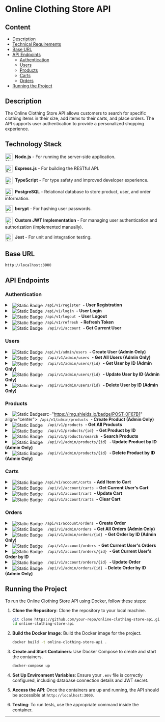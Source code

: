 # Online Clothing Store API

## Content

- [Description](#description)
- [Technical Requirements](#technical-requirements)
- [Base URL](#base-url)
- [API Endpoints](#api-endpoints)
  - [Authentication](#authentication)
  - [Users](#users)
  - [Products](#products)
  - [Carts](#carts)
  - [Orders](#orders)
- [Running the Project](#running-the-project)

## Description

The Online Clothing Store API allows customers to search for specific clothing items in their size, add items to their carts, and place orders. The API supports user authentication to provide a personalized shopping experience.

## Technology Stack

<img src="https://github.com/user-attachments/assets/9b53ecc0-c37a-433a-b146-66fe7340d7b2" alt="Node.js" height="24" align="center"/>&nbsp; **Node.js** - For running the server-side application.

<img src="https://github.com/user-attachments/assets/cf65b516-de39-4cf8-bdef-ff09b2f187b5" alt="Express.js" height="24" align="center"/>&nbsp; **Express.js** - For building the RESTful API.

<img src="https://github.com/user-attachments/assets/94839a39-279d-43c1-89d7-7f460ed78e56" alt="TypeScript" height="24" align="center"/>&nbsp; **TypeScript** - For type safety and improved developer experience.

<img src="https://github.com/user-attachments/assets/edd03751-3aee-4d2c-befd-bddbd4d10a8b" alt="PostgreSQL" height="24" align="center"/>&nbsp; **PostgreSQL** - Relational database to store product, user, and order information.

<img src="https://github.com/user-attachments/assets/30e8c509-da90-44c4-9b85-c6e515fe4e30" alt="bcrypt" height="24" align="center"/>&nbsp; **bcrypt** - For hashing user passwords.

<img src="https://github.com/user-attachments/assets/cc786919-f195-44c2-9c97-6df104017ab9" alt="JWT" height="24" align="center"/>&nbsp; **Custom JWT Implementation** - For managing user authentication and authorization (implemented manually).

<img src="https://github.com/user-attachments/assets/428687f9-ebcc-4507-9990-3f55f8ef0dbb" alt="Jest" height="24" align="center"/>&nbsp; **Jest** - For unit and integration testing.

## Base URL

`http://localhost:3000`

## API Endpoints

### Authentication

<details>
   <summary>&nbsp;&nbsp;<img alt="Static Badge" src="https://img.shields.io/badge/POST-0F67B1" align="center">&nbsp;&nbsp;<code>/api/v1/register</code>&nbsp;&nbsp;<strong>- User Registration</strong></summary>

- **Description**: This endpoint registers a new user with the provided details. The role is automatically assigned as `user` and cannot be specified during registration.
- **Endpoint**: `/api/v1/register`
- **Method**: `POST`
- **Request Body**:
  ```json
  {
    "email": "string",
    "password": "string",
    "first_name": "string",
    "last_name": "string"
  }
  ```
- **Response**:
  - `201 Created` on successful registration with user details (role will be assigned as `user`)
  - `400 Bad Request` on invalid input or if the user already exists
- **Example Request**:

  ```sh
  curl -X POST '{base_url}/api/v1/register' \
  -H 'Content-Type: application/json' \
  -d '{
    "email": "user@example.com",
    "password": "password123",
    "first_name": "Jon",
    "last_name": "Snow"
  }'
  ```

- **Example Response**:

  ```json
  {
    "message": "User registered",
    "user": {
      "id": 1,
      "first_name": "Jon",
      "last_name": "Snow",
      "email": "user@example.com",
      "role": "user"
    }
  }
  ```

  </details>

<details>
   <summary>&nbsp;&nbsp;<img alt="Static Badge" src="https://img.shields.io/badge/POST-0F67B1" align="center">&nbsp;&nbsp;<code>/api/v1/login</code>&nbsp;&nbsp;<strong>- User Login</strong></summary>

- **Description**: This endpoint authenticates a user and returns a JWT token if the credentials are valid. The token can be used to access protected routes and resources.
- **Endpoint**: `/api/v1/login`
- **Method**: `POST`
- **Request Body**:
  ```json
  {
    "email": "string",
    "password": "string"
  }
  ```
- **Response**:
  - `200 OK` with JWT token and refresh token
  - `401 Unauthorized` on invalid credentials
- **Example Request**:

  ```sh
  curl -X POST '{base_url}/api/v1/login' \
  -H 'Content-Type: application/json' \
  -d '{
    "email": "user@example.com",
    "password": "password123"
  }'
  ```

- **Example Response**:

  ```json
  {
    "message": "Logged in",
    "token": "eyJhbGciOiJIUzI1NiIsInR5cCI6IkpXVCJ9...",
    "refreshToken": "741012fe4f41d2f43ebab8b28c4e9..."
  }
  ```

  </details>

<details>
<summary>&nbsp;&nbsp;<img alt="Static Badge" src="https://img.shields.io/badge/POST-0F67B1" align="center">&nbsp;&nbsp;<code>/api/v1/logout</code>&nbsp;&nbsp;<strong>- User Logout</strong></summary>

- **Description**: This endpoint logs out the user by invalidating their JWT token and refresh token. After successful logout, the token should no longer be accepted for authenticated requests.
- **Endpoint**: `/api/v1/logout`
- **Method**: `POST`
- **Request Headers**:
  - `Authorization` (string, required) - The JWT token to be invalidated.
- **Request Body**:
  ```json
  {
    "refreshToken": "string" // Optional but recommended for complete logout
  }
  ```
- **Response**:
  - `200 OK` with an empty response indicating successful logout
  - `401 Unauthorized` if the token is invalid or missing
  - `400 Bad Request` if the refresh token is missing but required for complete logout
- **Example Request**:

  ```sh
  curl -X POST '{base_url}/api/v1/logout' \
  -H 'Authorization: Bearer {token}' \
  -H 'Content-Type: application/json' \
  -d '{
    "refreshToken": "dGhpcyBpcyBhIHNhbXBsZSByZWZyZXNoIHRva2Vu"
  }'
  ```

- **Example Response**:
  ```json
  {
    "message": "Logged out successfully"
  }
  ```
    </details>

<details>
  <summary>&nbsp;&nbsp;<img alt="Static Badge" src="https://img.shields.io/badge/POST-0F67B1" align="center">&nbsp;&nbsp;<code>/api/v1/refresh</code>&nbsp;&nbsp;<strong>- Refresh Token</strong></summary>

- **Description**: This endpoint refreshes the JWT token using a valid refresh token.
- **Endpoint**: `/api/v1/refresh`
- **Method**: `POST`
- **Request Body**:
  ```json
  {
    "refreshToken": "string"
  }
  ```
- **Response**:
  - `200 OK` with new JWT token
  - `401 Unauthorized` if the refresh token is invalid or expired
- **Example Request**:

  ```sh
  curl -X POST '{base_url}/api/v1/refresh' \
  -H 'Content-Type: application/json' \
  -d '{
    "refreshToken": "dGhpcyBpcyBhIHNhbXBsZSByZWZyZXNoIHRva2Vu"
  }'
  ```

- **Example Response**:

  ```json
  {
    "message": "Token refreshed",
    "token": "eyJhbGciOiJIUzI1NiIsInR5cCI6IkpXVCJ9eyJtYXJs..."
  }
  ```

    </details>

<details>
  <summary>&nbsp;&nbsp;<img alt="Static Badge" src="https://img.shields.io/badge/GET-399918" align="center">&nbsp; &nbsp; <code>/api/v1/account</code>&nbsp;&nbsp;<strong>- Get Current User</strong></summary>
  
- **Description**: This endpoint retrieves the details of the currently logged-in user.
- **Endpoint**: `/api/v1/account`
- **Method**: `GET`
- **Response**:
  - `200 OK` with currently logged user's details
  - `401 Unauthorized` on invalid credentials
    
- **Example Request**:

```sh
curl '{base_url}/api/v1/account' \
-H 'Authorization: Bearer {token}'
```

- **Example Response**:

  ```json
  {
    "message": "User data retrieved successfully",
    "user": {
      "id": 1,
      "first_name": "Jon",
      "last_name": "Snow",
      "email": "user@example.com",
      "role": "user"
    }
  }
  ```

    </details>

### Users

<details>
<summary>&nbsp;&nbsp;<img alt="Static Badge" src="https://img.shields.io/badge/POST-0F67B1" align="center">&nbsp;&nbsp;<code>/api/v1/admin/users</code>&nbsp;&nbsp;<strong>- Create User (Admin Only)</strong></summary>

- **Description**: This endpoint is used by administrators to create a new user in the system. The request must include the role of the new user, which is assigned by the administrator. This ensures that the user is assigned appropriate permissions from the moment of creation. Access to this endpoint is restricted to administrators.
- **Endpoint**: `/api/v1/admin/users`
- **Method**: `POST`
- **Request Body**:
  ```json
  {
    "first_name": "string",
    "last_name": "string",
    "email": "string",
    "password": "string",
    "role": "string" // Possible values: "user", "admin"
  }
  ```
- **Request Headers**:
  - `Authorization` (string, required) - The JWT token for authorization. Only users with admin roles or specific permissions should be able to access this endpoint.
- **Response**:
  - `201 Created` with details of the newly created user, including assigned role
  - `400 Bad Request` if the request body is invalid or missing required fields
  - `422 Unprocessable Entity` if the email is already in use or other validation errors
  - `403 Forbidden` if the authenticated user does not have the necessary permissions to create a new user
- **Example Request**:

  ```sh
  curl -X POST '{base_url}/api/v1/admin/users' \
  -H 'Authorization: Bearer {admin_token}' \
  -H 'Content-Type: application/json' \
  -d '{
    "first_name": "Jon",
    "last_name": "Snow",
    "email": "user@example.com",
    "password": "password123",
    "role": "user"
  }'
  ```

- **Example Response**:

  ```json
  {
    "id": "1",
    "email": "user@example.com",
    "first_name": "Jon",
    "last_name": "Snow",
    "role": "user"
  }
  ```

</details>

<details>
<summary>&nbsp;&nbsp;<img alt="Static Badge" src="https://img.shields.io/badge/GET-399918" align="center">&nbsp; &nbsp; <code>/api/v1/admin/users</code>&nbsp;&nbsp;<strong>- Get All Users (Admin Only)</strong></summary>

- **Description**: This endpoint retrieves a list of all users in the system. It is restricted to administrators or users with specific permissions. Access to this endpoint should be granted only to those with administrative privileges.
- **Endpoint**: `/api/v1/admin/users`
- **Method**: `GET`
- **Request Headers**:
  - `Authorization` (string, required) - The JWT token for authorization. Only users with admin roles or specific permissions should be able to access this endpoint.
- **Response**:
  - `200 OK` with a list of users
  - `401 Unauthorized` if the token is missing or invalid
  - `403 Forbidden` if the authenticated user does not have the necessary permissions to access the user list
- **Example Request**:

  ```sh
  curl '{base_url}/api/v1/admin/users' \
  -H 'Authorization: Bearer {admin_token}'
  ```

- **Example Response**:

  ```json
  [
    {
      "id": "1",
      "email": "user@example.com",
      "first_name": "Jon",
      "last_name": "Snow",
      "role": "user"
    },
    {
      "id": "2",
      "email": "user2@example.com",
      "first_name": "Arya",
      "last_name": "Stark",
      "role": "admin"
    }
  ]
  ```

</details>

<details>
<summary>&nbsp;&nbsp;<img alt="Static Badge" src="https://img.shields.io/badge/GET-399918" align="center">&nbsp; &nbsp; <code>/api/v1/admin/users/{id}</code>&nbsp;&nbsp;<strong>- Get User by ID (Admin Only)</strong></summary>

- **Description**: Retrieves detailed information about a specific user based on the user ID. This endpoint is accessible only to administrators. Administrators can view details of any user.
- **Endpoint**: `/api/v1/admin/users/{id}`
- **Method**: `GET`
- **Path Parameters**:
  - `id` (string, required) - The ID of the user whose details are being retrieved
- **Request Headers**:
  - `Authorization` (string, required) - The JWT token for authorization. Only administrators with a valid token should be able to access this endpoint.
- **Response**:

  - `200 OK` with user details including role
  - `404 Not Found` if the user does not exist
  - `403 Forbidden` if the user does not have admin privileges

- **Example Request**:

  ```sh
  curl '{base_url}/api/v1/admin/users/{id}' \
  -H 'Authorization: Bearer {admin_token}'
  ```

- **Example Response**:

  ```json
  {
    "id": "1",
    "email": "user@example.com",
    "first_name": "Jon",
    "last_name": "Snow",
    "role": "user"
  }
  ```

</details>

<details>
<summary>&nbsp;&nbsp;<img alt="Static Badge" src="https://img.shields.io/badge/PUT-FF8C00" align="center">&nbsp; &nbsp; <code>/api/v1/admin/users/{id}</code>&nbsp;&nbsp;<strong>- Update User by ID (Admin Only)</strong></summary>

- **Description**: Updates the details of a specific user based on their ID. This endpoint is accessible only to administrators. Administrators can update user details, including roles.
- **Endpoint**: `/api/v1/admin/users/{id}`
- **Method**: `PUT`
- **Path Parameters**:
  - `id` (string, required) - The ID of the user whose details are being updated
- **Request Headers**:
  - `Authorization` (string, required) - The JWT token for authorization. Only administrators with a valid token should be able to access this endpoint.
- **Request Body**:
  ```json
  {
    "first_name": "string",
    "last_name": "string",
    "email": "string",
    "password": "string",
    "role": "string"
  }
  ```
- **Response**:

  - `200 OK` with updated user details
  - `400 Bad Request` on validation error
  - `404 Not Found` if the user does not exist
  - `403 Forbidden` if the user does not have admin privileges

- **Example Request**:

  ```sh
  curl -X PUT '{base_url}/api/v1/admin/users/{id}' \
  -H 'Content-Type: application/json' \
  -H 'Authorization: Bearer {admin_token}' \
  -d '{
    "first_name": "John",
    "last_name": "Doe",
    "email": "new-user@example.com",
    "password": "new-password123",
    "role": "admin"
  }'
  ```

- **Example Response**:

  ```json
  {
    "id": "1",
    "email": "new-user@example.com",
    "first_name": "John",
    "last_name": "Doe",
    "role": "admin"
  }
  ```

</details>

<details>
<summary>&nbsp;&nbsp;<img alt="Static Badge" src="https://img.shields.io/badge/DEL-E4003A" align="center">&nbsp; &nbsp; <code>/api/v1/admin/users/{id}</code>&nbsp;&nbsp;<strong>- Delete User by ID (Admin Only)</strong></summary>

- **Description**: This endpoint allows administrators to delete a specific user from the system based on the user ID. Access to this endpoint is restricted to administrators.
- **Endpoint**: `/api/v1/admin/users/{id}`
- **Method**: `DELETE`
- **Path Parameters**:
  - `id` (string, required) - The ID of the user to be deleted
- **Request Headers**:
  - `Authorization` (string, required) - The JWT token for authorization. Only users with admin roles or specific permissions should be able to access this endpoint.
- **Response**:

  - `200 OK` on successful deletion
  - `404 Not Found` if the user does not exist
  - `403 Forbidden` if the authenticated user does not have permission to delete the user

- **Example Request**:

  ```sh
  curl -X DELETE '{base_url}/api/v1/admin/users/{id}' \
  -H 'Authorization: Bearer {admin_token}'
  ```

- **Example Response**:

  ```json
  {}
  ```

</details>

### Products

<details>
<summary>&nbsp;&nbsp;<img alt="Static Badge"

 src="https://img.shields.io/badge/POST-0F67B1" align="center">&nbsp;&nbsp;<code>/api/v1/admin/products</code>&nbsp;&nbsp;<strong>- Create Product (Admin Only)</strong></summary>

- **Description**: This endpoint is used by administrators to create a new product in the system. Access to this endpoint is restricted to administrators.
- **Endpoint**: `/api/v1/admin/products`
- **Method**: `POST`
- **Request Body**:
  ```json
  {
    "name": "string",
    "description": "string",
    "price": "number",
    "brand": "string",
    "category": "string",
    "size": "string"
  }
  ```
- **Request Headers**:
  - `Authorization` (string, required) - The JWT token for authorization. Only users with admin roles or specific permissions should be able to access this endpoint.
- **Response**:
  - `201 Created` with details of the newly created product
  - `400 Bad Request` if the request body is invalid or missing required fields
  - `403 Forbidden` if the authenticated user does not have the necessary permissions to create a new product
- **Example Request**:

  ```sh
  curl -X POST '{base_url}/api/v1/admin/products' \
  -H 'Authorization: Bearer {admin_token}' \
  -H 'Content-Type: application/json' \
  -d '{
    "name": "Product Name",
    "description": "Product Description",
    "price": 19.99,
    "brand": "Brand Name",
    "category": "Category Name",
    "size": "M"
  }'
  ```

- **Example Response**:

  ```json
  {
    "id": "1",
    "name": "Product Name",
    "description": "Product Description",
    "price": 19.99,
    "brand": "Brand Name",
    "category": "Category Name",
    "size": "M"
  }
  ```

</details>

<details>
<summary>&nbsp;&nbsp;<img alt="Static Badge" src="https://img.shields.io/badge/GET-399918" align="center">&nbsp; &nbsp; <code>/api/v1/products</code>&nbsp;&nbsp;<strong>- Get All Products</strong></summary>

- **Description**: This endpoint retrieves a list of all products in the system. Access to this endpoint is public.
- **Endpoint**: `/api/v1/products`
- **Method**: `GET`
- **Response**:
  - `200 OK` with a list of products
  - `500 Internal Server Error` if there is a server error
- **Example Request**:

  ```sh
  curl '{base_url}/api/v1/products'
  ```

- **Example Response**:

  ```json
  [
    {
      "id": "1",
      "name": "Product Name",
      "description": "Product Description",
      "price": 19.99,
      "brand": "Brand Name",
      "category": "Category Name",
      "size": "M"
    },
    {
      "id": "2",
      "name": "Another Product",
      "description": "Another Description",
      "price": 29.99,
      "brand": "Another Brand",
      "category": "Another Category",
      "size": "L"
    }
  ]
  ```

</details>

<details>
<summary>&nbsp;&nbsp;<img alt="Static Badge" src="https://img.shields.io/badge/GET-399918" align="center">&nbsp; &nbsp; <code>/api/v1/products/{id}</code>&nbsp;&nbsp;<strong>- Get Product by ID</strong></summary>

- **Description**: Retrieves detailed information about a specific product based on the product ID. Access to this endpoint is public.
- **Endpoint**: `/api/v1/products/{id}`
- **Method**: `GET`
- **Path Parameters**:
  - `id` (string, required) - The ID of the product whose details are being retrieved
- **Response**:

  - `200 OK` with product details
  - `404 Not Found` if the product does not exist
  - `500 Internal Server Error` if there is a server error

- **Example Request**:

  ```sh
  curl '{base_url}/api/v1/products/{id}'
  ```

- **Example Response**:

  ```json
  {
    "id": "1",
    "name": "Product Name",
    "description": "Product Description",
    "price": 19.99,
    "brand": "Brand Name",
    "category": "Category Name",
    "size": "M"
  }
  ```

</details>

<details>
<summary>&nbsp;&nbsp;<img alt="Static Badge" src="https://img.shields.io/badge/GET-399918" align="center">&nbsp; &nbsp; <code>/api/v1/products/search</code>&nbsp;&nbsp;<strong>- Search Products</strong></summary>

- **Description**: This endpoint allows users to search for products based on a query parameter. Access to this endpoint is public.
- **Endpoint**: `/api/v1/products/search`
- **Method**: `GET`
- **Query Parameters**:
  - `q` (string, required) - The search term for the products
- **Response**:

  - `200 OK` with a list of products matching the search term
  - `400 Bad Request` if the query parameter is missing
  - `500 Internal Server Error` if there is a server error

- **Example Request**:

  ```sh
  curl '{base_url}/api/v1/products/search?q=term'
  ```

- **Example Response**:

  ```json
  [
    {
      "id": "1",
      "name": "Product Name",
      "description": "Product Description",
      "price": 19.99,
      "brand": "Brand Name",
      "category": "Category Name",
      "size": "M"
    }
  ]
  ```

</details>

<details>
<summary>&nbsp;&nbsp;<img alt="Static Badge" src="https://img.shields.io/badge/PUT-FF8C00" align="center">&nbsp; &nbsp; <code>/api/v1/admin/products/{id}</code>&nbsp;&nbsp;<strong>- Update Product by ID (Admin Only)</strong></summary>

- **Description**: Updates the details of a specific product based on the product ID. This endpoint is accessible only to administrators.
- **Endpoint**: `/api/v1/admin/products/{id}`
- **Method**: `PUT`
- **Path Parameters**:
  - `id` (string, required) - The ID of the product whose details are being updated
- **Request Headers**:
  - `Authorization` (string, required) - The JWT token for authorization. Only administrators with a valid token should be able to access this endpoint.
- **Request Body**:
  ```json
  {
    "name": "string",
    "description": "string",
    "price": "number",
    "brand": "string",
    "category": "string",
    "size": "string"
  }
  ```
- **Response**:

  - `200 OK` with updated product details
  - `400 Bad Request` on validation error
  - `404 Not Found` if the product does not exist
  - `403 Forbidden` if the authenticated user does not have admin privileges

- **Example Request**:

  ```sh
  curl -X PUT '{base_url}/api/v1/admin/products/{id}' \
  -H 'Content-Type: application/json' \
  -H 'Authorization: Bearer {admin_token}' \
  -d '{
    "name": "Updated Product Name",
    "description": "Updated Product Description",
    "price": 24.99,
    "brand": "Updated Brand Name",
    "category": "Updated Category Name",
    "size": "L"
  }'
  ```

- **Example Response**:

  ```json
  {
    "id": "1",
    "name": "Updated Product Name",
    "description": "Updated Product Description",
    "price": 24.99,
    "brand": "Updated Brand Name",
    "category": "Updated Category Name",
    "size": "L"
  }
  ```

</details>

<details>
<summary>&nbsp;&nbsp;<img alt="Static Badge" src="https://img.shields.io/badge/DEL-E4003A" align="center">&nbsp; &nbsp; <code>/api/v1/admin/products/{id}</code>&nbsp;&nbsp;<strong>- Delete Product by ID (Admin Only)</strong></summary>

- **Description**: This endpoint allows administrators to delete a specific product from the system based on the product ID. Access to this endpoint is restricted to administrators.
- **Endpoint**: `/api/v1/admin/products/{id}`
- **Method**: `DELETE`
- **Path Parameters**:
  - `id` (string, required) - The ID of the product to be deleted
- **Request Headers**:
  - `Authorization` (string, required) - The JWT token for authorization. Only users with admin roles or specific permissions should be able to access this endpoint.
- **Response**:

  - `200 OK` on successful deletion
  - `404 Not Found` if the product does not exist
  - `403 Forbidden` if the

 authenticated user does not have permission to delete the product

- **Example Request**:

  ```sh
  curl -X DELETE '{base_url}/api/v1/admin/products/{id}' \
  -H 'Authorization: Bearer {admin_token}'
  ```

- **Example Response**:

  ```json
  {}
  ```

</details>


### Carts

<details>
<summary>&nbsp;&nbsp;<img alt="Static Badge" src="https://img.shields.io/badge/POST-0F67B1" align="center">&nbsp;&nbsp;<code>/api/v1/account/carts</code>&nbsp;&nbsp;<strong>- Add Item to Cart</strong></summary>

- **Description**: Adds an item to the shopping cart of the currently logged-in user. This endpoint is accessible only to authenticated users. The request requires a valid JWT token to ensure that the user can modify their own cart.
- **Endpoint**: `/api/v1/account/carts`
- **Method**: `POST`
- **Request Headers**:
  - `Authorization` (string, required) - The JWT token for authorization. This token ensures that only the authenticated user can modify their own cart.
  - `Content-Type` (string, required) - Should be `application/json`.
- **Request Body**:
  ```json
  {
    "product_id": "string", // The ID of the product to be added to the cart
    "quantity": "integer" // The quantity of the product to be added
  }
  ```
- **Response**:

  - `200 OK` with updated cart details
  - `400 Bad Request` on validation error (e.g., invalid product ID, quantity not a positive integer)
  - `401 Unauthorized` if the token is missing or invalid
  - `404 Not Found` if the specified product does not exist

- **Example Request**:

  ```sh
  curl -X POST '{base_url}/api/v1/account/carts' \
  -H 'Authorization: Bearer {token}' \
  -H 'Content-Type: application/json' \
  -d '{
    "product_id": "1",
    "quantity": 2
  }'
  ```

- **Example Response**:

  ```json
  {
    "id": "1",
    "user_id": "1",
    "items": [
      {
        "product_id": "1",
        "quantity": 2,
        "price": 50.0,
        "subtotal": 100.0
      }
    ],
    "total": 100.0,
    "created_at": "2024-07-16T10:00:00Z",
    "updated_at": "2024-07-16T10:10:00Z"
  }
  ```

  </details>

<details>
<summary>&nbsp;&nbsp;<img alt="Static Badge" src="https://img.shields.io/badge/GET-399918" align="center">&nbsp; &nbsp; <code>/api/v1/account/carts</code>&nbsp;&nbsp;<strong>- Get Current User's Cart</strong></summary>

- **Description**: Retrieves the shopping cart of the currently logged-in user. This endpoint is accessible only to authenticated users. The request requires a valid JWT token to ensure that the user has access to their own cart.
- **Endpoint**: `/api/v1/account/carts`
- **Method**: `GET`
- **Request Headers**:
  - `Authorization` (string, required) - The JWT token for authorization. This token ensures that only the authenticated user can access their own cart.
- **Response**:

  - `200 OK` with cart details
  - `401 Unauthorized` if the token is missing or invalid
  - `404 Not Found` if the carts for the current user does not exist

- **Example Request**:

  ```sh
  curl '{base_url}/api/v1/account/carts' \
  -H 'Authorization: Bearer {token}'
  ```

- **Example Response**:

  ```json
  {
    "id": "1",
    "user_id": "1",
    "items": [
      {
        "product_id": "1",
        "quantity": 2
      }
    ]
  }
  ```

</details>

<details>
<summary>&nbsp;&nbsp;<img alt="Static Badge" src="https://img.shields.io/badge/PUT-FF8C00" align="center">&nbsp; &nbsp; <code>/api/v1/account/cart</code>&nbsp;&nbsp;<strong>- Update Cart</strong></summary>

- **Description**: Updates the shopping cart of the currently logged-in user. This endpoint allows for updating the quantity of items in the cart, and removing items by setting their quantity to 0. This endpoint is accessible only to authenticated users. The request requires a valid JWT token to ensure that the user can modify their own cart.
- **Endpoint**: `/api/v1/account/cart`
- **Method**: `PUT`
- **Request Headers**:
  - `Authorization` (string, required) - The JWT token for authorization. This token ensures that only the authenticated user can modify their own cart.
  - `Content-Type` (string, required) - Should be `application/json`.
- **Request Body**:
  ```json
  {
    "items": [
      {
        "product_id": "string", // The ID of the product in the cart
        "quantity": "number" // The updated quantity of the product. Use 0 to remove the product.
      }
    ]
  }
  ```
- **Response**:

  - `200 OK` with updated cart details
  - `400 Bad Request` on validation error (e.g., invalid product ID, quantity not a positive integer)
  - `401 Unauthorized` if the token is missing or invalid
  - `403 Forbidden` if the user tries to update a cart that does not belong to them
  - `404 Not Found` if the cart or product does not exist

- **Example Request**:

  ```sh
  curl -X PUT '{base_url}/api/v1/account/cart' \
  -H 'Authorization: Bearer {token}' \
  -H 'Content-Type: application/json' \
  -d '{
    "items": [
      {
        "product_id": "1",
        "quantity": 3
      },
      {
        "product_id": "2",
        "quantity": 0
      }
    ]
  }'
  ```

- **Example Response**:

  ```json
  {
    "id": "1",
    "user_id": "1",
    "items": [
      {
        "product_id": "1",
        "quantity": 3,
        "price": 100.0,
        "subtotal": 300.0
      }
    ],
    "total": 300.0,
    "created_at": "2024-07-16T10:00:00Z",
    "updated_at": "2024-07-16T10:20:00Z"
  }
  ```

</details>
  
<details>
<summary>&nbsp;&nbsp;<img alt="Static Badge" src="https://img.shields.io/badge/DEL-E4003A" align="center">&nbsp; &nbsp; <code>/api/v1/account/carts</code>&nbsp;&nbsp;<strong>- Clear Cart</strong></summary>

- **Description**: Clears all items from the shopping cart of the currently logged-in user. This endpoint is accessible only to authenticated users. The request requires a valid JWT token to ensure that the user can modify their own cart.
- **Endpoint**: `/api/v1/account/carts`
- **Method**: `DELETE`
- **Request Headers**:
  - `Authorization` (string, required) - The JWT token for authorization. This token ensures that only the authenticated user can clear their own carts.
- **Response**:

  - `200 OK` with the empty cart details
  - `404 Not Found` if the cart does not exist
  - `401 Unauthorized` if the token is missing or invalid

- **Example Request**:

  ```sh
  curl -X DELETE '{base_url}/api/v1/account/carts' \
  -H 'Authorization: Bearer {token}'
  ```

- **Example Response**:

  ```json
  {
    "id": "1",
    "user_id": "1",
    "items": [],
    "total": 0.0,
    "created_at": "2024-07-16T10:00:00Z",
    "updated_at": "2024-07-16T10:10:00Z"
  }
  ```

  </details>

### Orders

<details>
<summary>&nbsp;&nbsp;<img alt="Static Badge" src="https://img.shields.io/badge/POST-0F67B1" align="center">&nbsp;&nbsp;<code>/api/v1/account/orders</code>&nbsp;&nbsp;<strong>- Create Order</strong></summary>

- **Description**: Creates a new order based on the shopping cart of the currently logged-in user. This endpoint is accessible only to authenticated users. The request requires a valid JWT token to ensure that the user can create an order from their own cart.
- **Endpoint**: `/api/v1/account/orders`
- **Method**: `POST`
- **Request Headers**:
  - `Authorization` (string, required) - The JWT token for authorization. This token ensures that only the authenticated user can create an order from their own cart.
  - `Content-Type` (string, required) - Should be `application/json`.
- **Response**:

  - `201 Created` with order details
  - `400 Bad Request` on validation error (e.g., invalid cart contents)
  - `401 Unauthorized` if the token is missing or invalid
  - `404 Not Found` if the cart is empty or doesn't exist

- **Example Request**:

  ```sh
  curl -X POST '{base_url}/api/v1/account/orders' \
  -H 'Authorization: Bearer {token}' \
  -H 'Content-Type: application/json'
  ```

- **Example Response**:

  ```json
  {
    "id": "1",
    "user_id": "1",
    "items": [
      {
        "product_id": "1",
        "quantity": 2,
        "price": 100.0,
        "subtotal": 200.0
      }
    ],
    "total": 200.0,
    "created_at": "2024-07-16T10:00:00Z",
    "updated_at": "2024-07-16T10:00:00Z"
  }
  ```

  </details>

<details>
<summary>&nbsp;&nbsp;<img alt="Static Badge" src="https://img.shields.io/badge/GET-399918" align="center">&nbsp; &nbsp; <code>/api/v1/admin/orders</code>&nbsp;&nbsp;<strong>- Get All Orders (Admin Only)</strong></summary>

- **Description**: Retrieves a list of all orders in the system. This endpoint is restricted to administrators only to ensure that order data is protected and only accessible by authorized personnel.
- **Endpoint**: `/api/v1/admin/orders`
- **Method**: `GET`
- **Request Headers**:
  - `Authorization` (string, required) - The JWT token for authorization. Only users with admin roles or specific permissions should be able to access this endpoint.
- **Response**:
  - `200 OK` with a list of orders
  - `401 Unauthorized` if the user is not authorized or the token is missing/invalid
  - `403 Forbidden` if the authenticated user does not have the necessary admin role or permissions
- **Example Request**:

  ```sh
  curl '{base_url}/api/v1/admin/orders' \
  -H 'Authorization: Bearer {admin_token}'
  ```

- **Example Response**:

  ```json
  [
    {
      "id": "1",
      "user_id": "1",
      "items": [
        {
          "product_id": "1",
          "quantity": 2,
          "price": 100.0,
          "subtotal": 200.0
        }
      ],
      "total": 200.0,
      "created_at": "2024-07-16T10:00:00Z",
      "updated_at": "2024-07-16T10:00:00Z"
    },
    {
      "id": "2",
      "user_id": "2",
      "items": [
        {
          "product_id": "2",
          "quantity": 1,
          "price": 150.0,
          "subtotal": 150.0
        }
      ],
      "total": 150.0,
      "created_at": "2024-07-16T11:00:00Z",
      "updated_at": "2024-07-16T11:10:00Z"
    }
  ]
  ```

  </details>

<details>
<summary>&nbsp;&nbsp;<img alt="Static Badge" src="https://img.shields.io/badge/GET-399918" align="center">&nbsp; &nbsp; <code>/api/v1/admin/orders/{id}</code>&nbsp;&nbsp;<strong>- Get Order by ID (Admin Only)</strong></summary>

- **Description**: Retrieves the details of a specific order by its ID. This endpoint is accessible only to authenticated users with administrative privileges. It provides detailed information about the order, including items, quantities, and pricing. This endpoint helps administrators to view individual orders for management or support purposes.
- **Endpoint**: `/api/v1/admin/orders/{id}`
- **Method**: `GET`
- **Path Parameters**:
  - `id` (string, required) - The ID of the order to retrieve.
- **Request Headers**:
  - `Authorization` (string, required) - The JWT token for authorization. This token ensures that only authenticated administrators can access this endpoint.
- **Response**:

  - `200 OK` with order details. This includes the order's ID, user ID, items (with product ID, quantity, price, and subtotal), total amount, and timestamps for creation and last update.
  - `404 Not Found` if the specified order does not exist in the database.
  - `401 Unauthorized` if the request lacks valid authorization credentials.
  - `403 Forbidden` if the user is not authorized to access this endpoint (e.g., not an admin).

- **Example Request**:

  ```sh
  curl -X GET '{base_url}/api/v1/admin/orders/{id}' \
  -H 'Authorization: Bearer {admin_token}'
  ```

- **Example Response**:

  ```json
  {
    "id": "1",
    "user_id": "1",
    "items": [
      {
        "product_id": "1",
        "quantity": 2,
        "price": 100.0,
        "subtotal": 200.0
      }
    ],
    "total": 200.0,
    "created_at": "2024-07-16T10:00:00Z",
    "updated_at": "2024-07-16T10:00:00Z"
  }
  ```

</details>

<details>
<summary>&nbsp;&nbsp;<img alt="Static Badge" src="https://img.shields.io/badge/GET-399918" align="center">&nbsp; &nbsp; <code>/api/v1/account/orders</code>&nbsp;&nbsp;<strong>- Get Current User's Orders</strong></summary>

- **Description**: Retrieves all orders placed by the currently logged-in user. This endpoint is accessible only to authenticated users. The request requires a valid JWT token to ensure that the user can access their own orders.
- **Endpoint**: `/api/v1/account/orders`
- **Method**: `GET`
- **Request Headers**:
  - `Authorization` (string, required) - The JWT token for authorization. This token ensures that only the authenticated user can access their own orders.
- **Response**:

  - `200 OK` with a list of the user's orders
  - `401 Unauthorized` if the token is missing or invalid

- **Example Request**:

  ```sh
  curl '{base_url}/api/v1/account/orders' \
  -H 'Authorization: Bearer {token}'
  ```

- **Example Response**:

  ```json
  [
    {
      "id": "1",
      "user_id": "1",
      "items": [
        {
          "product_id": "1",
          "quantity": 2,
          "price": 100.0,
          "subtotal": 200.0
        }
      ],
      "total": 200.0,
      "created_at": "2024-07-16T10:00:00Z",
      "updated_at": "2024-07-16T10:10:00Z"
    },
    {
      "id": "2",
      "user_id": "1",
      "items": [
        {
          "product_id": "2",
          "quantity": 1,
          "price": 50.0,
          "subtotal": 50.0
        }
      ],
      "total": 50.0,
      "created_at": "2024-07-17T11:00:00Z",
      "updated_at": "2024-07-17T11:10:00Z"
    }
  ]
  ```

  </details>

<details>
<summary>&nbsp;&nbsp;<img alt="Static Badge" src="https://img.shields.io/badge/GET-399918" align="center">&nbsp; &nbsp; <code>/api/v1/account/orders/{id}</code>&nbsp;&nbsp;<strong>- Get Current User's Order by ID</strong></summary>

- **Description**: Retrieves details of a specific order placed by the currently logged-in user. This endpoint is accessible only to authenticated users. The request requires a valid JWT token to ensure that the user can access their own order details.
- **Endpoint**: `/api/v1/account/orders/{id}`
- **Method**: `GET`
- **Path Parameters**:
  - `id` (string, required) - The ID of the order to be retrieved.
- **Request Headers**:
  - `Authorization` (string, required) - The JWT token for authorization. This token ensures that only the authenticated user can access their own order details.
- **Response**:

  - `200 OK` with details of the specified order
  - `401 Unauthorized` if the token is missing or invalid
  - `403 Forbidden` if the user tries to access an order that does not belong to them
  - `404 Not Found` if the order does not exist

- **Example Request**:

  ```sh
  curl '{base_url}/api/v1/account/orders/{id}' \
  -H 'Authorization: Bearer {token}'
  ```

- **Example Response**:

  ```json
  {
    "id": "1",
    "user_id": "1",
    "items": [
      {
        "product_id": "1",
        "quantity": 2,
        "price": 100.0,
        "subtotal": 200.0
      }
    ],
    "total": 200.0,
    "created_at": "2024-07-16T10:00:00Z",
    "updated_at": "2024-07-16T10:10:00Z"
  }
  ```

  </details>

<details>
<summary>&nbsp;&nbsp;<img alt="Static Badge" src="https://img.shields.io/badge/PUT-FF8C00" align="center">&nbsp; &nbsp; <code>/api/v1/account/orders/{id}</code>&nbsp;&nbsp;<strong>- Update Order</strong></summary>

- **Description**: Updates an existing order for the currently logged-in user, including the ability to remove a product from the order by setting its quantity to 0. This endpoint is accessible only to authenticated users. The request requires a valid JWT token to ensure that the user can update their own orders.
- **Endpoint**: `/api/v1/account/orders/{id}`
- **Method**: `PUT`
- **Path Parameters**:
  - `id` (string, required) - The ID of the order to be updated.
- **Request Headers**:
  - `Authorization` (string, required) - The JWT token for authorization. This token ensures that only the authenticated user can update their own order.
  - `Content-Type` (string, required) - Should be `application/json`.
- **Request Body**:
  ```json
  {
    "items": [
      {
        "product_id": "string", // The ID of the product in the order
        "quantity": "number" // The updated quantity of the product. Use 0 to remove the product.
      }
    ]
  }
  ```
- **Response**:

  - `200 OK` with updated order details
  - `400 Bad Request` on validation error (e.g., invalid product ID, quantity not a positive integer)
  - `401 Unauthorized` if the token is missing or invalid
  - `403 Forbidden` if the user tries to update an order that does not belong to them
  - `404 Not Found` if the order does not exist

- **Example Request**:

  ```sh
  curl -X PUT '{base_url}/api/v1/account/orders/{id}' \
  -H 'Authorization: Bearer {token}' \
  -H 'Content-Type: application/json' \
  -d '{
    "items": [
      {
        "product_id": "1",
        "quantity": 3
      },
      {
        "product_id": "2",
        "quantity": 0
      }
    ]
  }'
  ```

- **Example Response**:

  ```json
  {
    "id": "1",
    "user_id": "1",
    "items": [
      {
        "product_id": "1",
        "quantity": 3,
        "price": 100.0,
        "subtotal": 300.0
      }
    ],
    "total": 300.0,
    "created_at": "2024-07-16T10:00:00Z",
    "updated_at": "2024-07-16T10:20:00Z"
  }
  ```

  </details>

<details>
<summary>&nbsp;&nbsp;<img alt="Static Badge" src="https://img.shields.io/badge/DEL-E4003A" align="center">&nbsp; &nbsp; <code>/api/v1/admin/orders/{id}</code>&nbsp;&nbsp;<strong>- Delete Order by ID (Admin Only)</strong></summary>

- **Description**: Deletes an existing order by its ID. This endpoint is accessible only to authenticated users with admin privileges. The request requires a valid JWT token to ensure that the user has the necessary permissions to delete orders.
- **Endpoint**: `/api/v1/admin/orders/{id}`
- **Method**: `DELETE`
- **Path Parameters**:
  - `id` (string, required) - The ID of the order to be deleted.
- **Request Headers**:
  - `Authorization` (string, required) - The JWT token for authorization. This token ensures that only an authenticated admin can delete orders.
  - `Content-Type` (string, required) - Should be `application/json`.
- **Response**:

  - `200 OK` on successful deletion of the order
  - `400 Bad Request` if the order ID is invalid
  - `401 Unauthorized` if the token is missing or invalid
  - `403 Forbidden` if the user does not have admin privileges
  - `404 Not Found` if the order does not exist

- **Example Request**:

  ```sh
  curl -X DELETE '{base_url}/api/v1/admin/orders/{id}' \
  -H 'Authorization: Bearer {admin_token}' \
  -H 'Content-Type: application/json'
  ```

- **Example Response**:

  ```json
  {
    "message": "Order with ID {id} has been successfully deleted."
  }
  ```

  </details>

## Running the Project

To run the Online Clothing Store API using Docker, follow these steps:

1. **Clone the Repository**:
   Clone the repository to your local machine.

   ```bash
   git clone https://github.com/your-repo/online-clothing-store-api.git
   cd online-clothing-store-api
   ```

2. **Build the Docker Image**:
   Build the Docker image for the project.

   ```bash
   docker build -t online-clothing-store-api .
   ```

3. **Create and Start Containers**:
   Use Docker Compose to create and start the containers.

   ```bash
   docker-compose up
   ```

4. **Set Up Environment Variables**:
   Ensure your `.env` file is correctly configured, including database connection details and JWT secret.

5. **Access the API**:
   Once the containers are up and running, the API should be accessible at `http://localhost:3000`.

6. **Testing**:
   To run tests, use the appropriate command inside the container.

---
